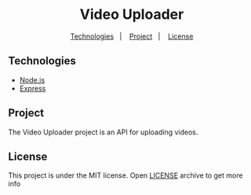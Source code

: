 <h1 align="center">
  Video Uploader
</h1>

<p align="center">
  <a href="#-technologies">Technologies</a>&nbsp;&nbsp;&nbsp;|&nbsp;&nbsp;&nbsp;
  <a href="#-project">Project</a>&nbsp;&nbsp;&nbsp;|&nbsp;&nbsp;&nbsp;
  <a href="#-license">License</a>
</p>

## Technologies

- [Node.js](https://nodejs.org/en/)
- [Express](https://expressjs.com/)

## Project

The Video Uploader project is an API for uploading videos. 

## License

This project is under the MIT license. Open [LICENSE](LICENSE.md) archive to get more info